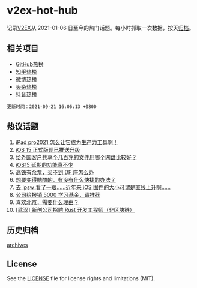 # v2ex-hot-hub

 记录[V2EX](https://www.v2ex.com/)从 2021-01-06 日至今的热门话题。每小时抓取一次数据，按天[归档](archives)。
 
 ## 相关项目

- [GitHub热榜](https://github.com/snaildev/github-hot-hub)
- [知乎热榜](https://github.com/snaildev/zhihu-hot-hub)
- [微博热榜](https://github.com/snaildev/weibo-hot-hub)
- [头条热榜](https://github.com/snaildev/toutiao-hot-hub)
- [抖音热榜](https://github.com/snaildev/douyin-hot-hub)


 `更新时间：2021-09-21 16:06:13 +0800`

## 热议话题

1. [iPad pro2021 怎么让它成为生产力工具啊！](https://www.v2ex.com/t/803056)
1. [iOS 15 正式版现已推送升级](https://www.v2ex.com/t/803122)
1. [给外国客户共享个几百兆的文件用哪个网盘比较好？](https://www.v2ex.com/t/803106)
1. [iOS15 延期的功能真不少](https://www.v2ex.com/t/803125)
1. [高铁有余票，买不到 DF 座怎么办](https://www.v2ex.com/t/803133)
1. [想要变得酷酷的，有没有什么快捷的办法？](https://www.v2ex.com/t/803103)
1. [去 ipsw 看了一眼……近年来 iOS 固件的大小可谓是直线上升啊……](https://www.v2ex.com/t/803127)
1. [公司给报销 5000 学习基金，请推荐](https://www.v2ex.com/t/803078)
1. [喜欢北京，需要什么理由？](https://www.v2ex.com/t/803091)
1. [[武汉] 新创公司招聘 Rust 开发工程师（非区块链）](https://www.v2ex.com/t/803118)

## 历史归档

[archives](archives)

## License

See the [LICENSE](LICENSE) file for license rights and limitations (MIT).

